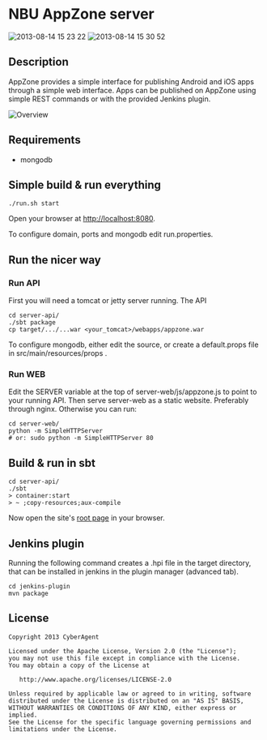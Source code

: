 # NBU AppZone server

![2013-08-14 15 23 22](https://f.cloud.github.com/assets/1261982/960110/77992526-04ab-11e3-806a-c76d3a6f5603.png)
![2013-08-14 15 30 52](https://f.cloud.github.com/assets/1261982/960109/76f4394e-04ab-11e3-8902-03154b3db655.png)

## Description

AppZone provides a simple interface for publishing Android and iOS apps through a simple web interface. Apps can be published on AppZone using simple REST commands or with the provided Jenkins plugin.

![Overview](https://raw.github.com/CyberAgent/AppZone/master/overview.png)

## Requirements

* mongodb

## Simple build & run everything
    ./run.sh start

Open your browser at [http://localhost:8080](http://localhost:8080).

To configure domain, ports and mongodb edit run.properties.

## Run the nicer way

### Run API
First you will need a tomcat or jetty server running. The API

    cd server-api/
    ./sbt package
    cp target/.../...war <your_tomcat>/webapps/appzone.war

To configure mongodb, either edit the source, or create a default.props file in src/main/resources/props .

### Run WEB
Edit the SERVER variable at the top of server-web/js/appzone.js to point to your running API. Then serve server-web as a static website. Preferably through nginx. Otherwise you can run:

	cd server-web/
	python -m SimpleHTTPServer
	# or: sudo python -m SimpleHTTPServer 80

## Build & run in sbt
    cd server-api/
    ./sbt
    > container:start
    > ~ ;copy-resources;aux-compile

Now open the site's [root page](http://localhost:8080/) in your browser.

## Jenkins plugin
Running the following command creates a .hpi file in the target directory, that can be installed in jenkins in the plugin manager (advanced tab).

    cd jenkins-plugin
    mvn package

## License
    Copyright 2013 CyberAgent

    Licensed under the Apache License, Version 2.0 (the "License");
    you may not use this file except in compliance with the License.
    You may obtain a copy of the License at

       http://www.apache.org/licenses/LICENSE-2.0

    Unless required by applicable law or agreed to in writing, software
    distributed under the License is distributed on an "AS IS" BASIS,
    WITHOUT WARRANTIES OR CONDITIONS OF ANY KIND, either express or implied.
    See the License for the specific language governing permissions and
    limitations under the License.
